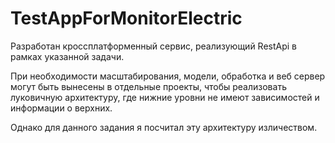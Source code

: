 # TestAppForMonitorElectric

Разработан кроссплатформенный сервис, реализующий RestApi в рамках указанной задачи.

При необходимости масштабирования, модели, обработка и веб сервер могут быть вынесены в отдельные проекты, чтобы реализовать луковичную архитектуру, где нижние уровни не имеют зависимостей и информации о верхних. 

Однако для данного задания я посчитал эту архитектуру изличеством.
